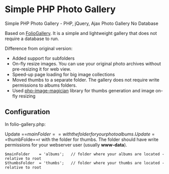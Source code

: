 # Simple PHP Photo Gallery

Simple  PHP Photo Gallery - PHP, jQuery, Ajax Photo Gallery No Database 
  
Based on [FolioGallery](http://www.foliopages.com/php-jquery-ajax-photo-gallery-no-database). It is a simple and lightweight gallery that does not require a database to run. 

Difference from original version:

* Added support for subfolders
* On-fly resize images. You can use your original  photo archives without pre-resizing it for web view.
* Speed-up page loading for big image collections
* Moved thumbs to a separate folder. The gallery does not require write permissions to albums folders.
* Used [php-image-magician](https://github.com/Oberto/php-image-magician) library for thumbs generation and image on-fly resizing

## Configuration

In folio-gallery.php:

Update ==$mainFolder== with the folder for your photo albums.
Update ==$thumbFolde==r with the folder for thumbs. The folder should have write permissions for your webserver user (usually **www-data**).


	$mainFolder    = 'albums';   // folder where your albums are located - relative to root
	$thumbsFolder  = 'thumbs';   // folder where your thumbs are located - relative to root

